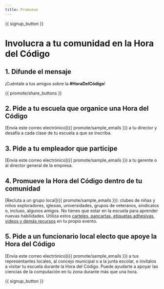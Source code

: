 ```yaml
---
title: Promueve
---
```


{{ signup_button }}

# Involucra a tu comunidad en la Hora del Código

## 1. Difunde el mensaje

¡Cuéntale a tus amigos sobre la **#HoraDelCódigo**!

{{ promote/share_buttons }}

## 2. Pide a tu escuela que organice una Hora del Código

[Envía este correo electrónico]({{ promote/sample_emails }}) a tu director y desafía a cada clase de tu escuela a que se inscriba.

## 3. Pide a tu empleador que participe

[Envía este correo electrónico]({{ promote/sample_emails }}) a tu gerente o al director general de la empresa.

## 4. Promueve la Hora del Código dentro de tu comunidad

[Recluta a un grupo local]({{ promote/sample_emails }}): clubes de niñas y niños exploradores, iglesias, universidades, grupos de veteranos, sindicatos o, incluso, algunos amigos. No tienes que estar en la escuela para aprender nuevas habilidades. Utiliza estos [carteles, pancartas, etiquetas adhesivas, videos y demás recursos](/promote/resources) en tu propio evento.

## 5. Pide a un funcionario local electo que apoye la Hora del Código

[Envía este correo electrónico]({{ promote/sample_emails }}) a tus representantes locales, al concejo municipal o a la junta escolar, e invítalos a visitar tu escuela durante la Hora del Código. Puede ayudarte a apoyar las ciencias de la computación en tu zona durante más que una hora.

{{ signup_button }}